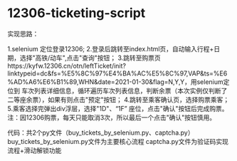 # 12306-ticketing-script
实现思路：

1.selenium 定位登录12306;
2.登录后跳转至index.html页，自动输入行程+日期，选择"高铁/动车",点击"查询"按钮；
3.跳转至购票页https://kyfw.12306.cn/otn/leftTicket/init?linktypeid=dc&fs=%E5%8C%97%E4%BA%AC%E5%8C%97,VAP&ts=%E6%AD%A6%E6%B1%89,WHN&date=2021-01-30&flag=N,Y,Y，用selenium定位到
车次列表详细信息，循环遍历车次列表信息，判断余票（本次实例仅判断了二等座余票），如果有则点击"预定"按钮；
4.跳转至乘客确认页，选择购票乘客；
5.乘客选择完弹出div浮层，选择"1D"、“1F” 座位，点击"确认"按钮后完成购票。
注：因12306购票，每天只能取消3次，所以最后一个点击"确认"按钮慎用。

代码：共2个py文件（buy_tickets_by_selenium.py、captcha.py）
buy_tickets_by_selenium.py文件为主要核心流程
captcha.py文件为验证码实现流程+滑动解锁功能
